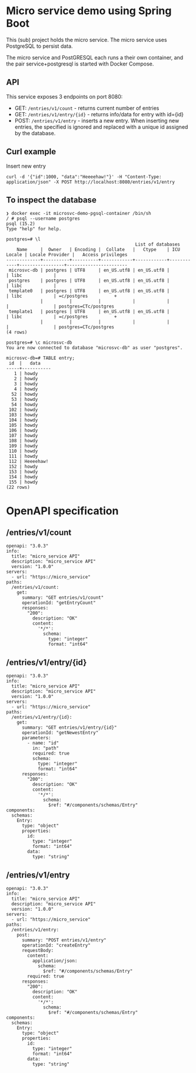 # Micro service demo using Spring Boot
This (sub) project holds the micro service. The micro service uses PostgreSQL to persist data.

The micro service and PostGRESQL each runs a their own container, and the pair service+postgresql is started with Docker Compose.
## API
This service exposes 3 endpoints on port 8080:
* GET: `/entries/v1/count` - returns current number of entries
* GET: `/entries/v1/entry/{id}` - returns info/data for entry with id={id}
* POST: `/entries/v1/entry` - inserts a new entry. When inserting new entries, the specified is ignored and
replaced with a unique id assigned by the database.

## Curl example
Insert new entry
```
curl -d '{"id":1000, "data":"Heeeehaw!"}' -H "Content-Type: application/json" -X POST http://localhost:8080/entries/v1/entry
```

## To inspect the database
```
❯ docker exec -it microsvc-demo-pgsql-container /bin/sh
/ # psql --username postgres
psql (15.2)
Type "help" for help.

postgres=# \l
                                                 List of databases
    Name     |  Owner   | Encoding |  Collate   |   Ctype    | ICU Locale | Locale Provider |   Access privileges
-------------+----------+----------+------------+------------+------------+-----------------+-----------------------
 microsvc-db | postgres | UTF8     | en_US.utf8 | en_US.utf8 |            | libc            |
 postgres    | postgres | UTF8     | en_US.utf8 | en_US.utf8 |            | libc            |
 template0   | postgres | UTF8     | en_US.utf8 | en_US.utf8 |            | libc            | =c/postgres          +
             |          |          |            |            |            |                 | postgres=CTc/postgres
 template1   | postgres | UTF8     | en_US.utf8 | en_US.utf8 |            | libc            | =c/postgres          +
             |          |          |            |            |            |                 | postgres=CTc/postgres
(4 rows)

postgres=# \c microsvc-db
You are now connected to database "microsvc-db" as user "postgres".

microsvc-db=# TABLE entry;
 id  |   data
-----+-----------
   1 | howdy
   2 | howdy
   3 | howdy
   4 | howdy
  52 | howdy
  53 | howdy
  54 | howdy
 102 | howdy
 103 | howdy
 104 | howdy
 105 | howdy
 106 | howdy
 107 | howdy
 108 | howdy
 109 | howdy
 110 | howdy
 111 | howdy
 112 | Heeeehaw!
 152 | howdy
 153 | howdy
 154 | howdy
 155 | howdy
(22 rows)
```

# OpenAPI specification

## /entries/v1/count
```
openapi: "3.0.3"
info:
  title: "micro_service API"
  description: "micro_service API"
  version: "1.0.0"
servers:
  - url: "https://micro_service"
paths:
  /entries/v1/count:
    get:
      summary: "GET entries/v1/count"
      operationId: "getEntryCount"
      responses:
        "200":
          description: "OK"
          content:
            '*/*':
              schema:
                type: "integer"
                format: "int64"
```

## /entries/v1/entry/{id}
```
openapi: "3.0.3"
info:
  title: "micro_service API"
  description: "micro_service API"
  version: "1.0.0"
servers:
  - url: "https://micro_service"
paths:
  /entries/v1/entry/{id}:
    get:
      summary: "GET entries/v1/entry/{id}"
      operationId: "getNewestEntry"
      parameters:
        - name: "id"
          in: "path"
          required: true
          schema:
            type: "integer"
            format: "int64"
      responses:
        "200":
          description: "OK"
          content:
            '*/*':
              schema:
                $ref: "#/components/schemas/Entry"
components:
  schemas:
    Entry:
      type: "object"
      properties:
        id:
          type: "integer"
          format: "int64"
        data:
          type: "string"
```

## /entries/v1/entry
```
openapi: "3.0.3"
info:
  title: "micro_service API"
  description: "micro_service API"
  version: "1.0.0"
servers:
  - url: "https://micro_service"
paths:
  /entries/v1/entry:
    post:
      summary: "POST entries/v1/entry"
      operationId: "createEntry"
      requestBody:
        content:
          application/json:
            schema:
              $ref: "#/components/schemas/Entry"
        required: true
      responses:
        "200":
          description: "OK"
          content:
            '*/*':
              schema:
                $ref: "#/components/schemas/Entry"
components:
  schemas:
    Entry:
      type: "object"
      properties:
        id:
          type: "integer"
          format: "int64"
        data:
          type: "string"
```